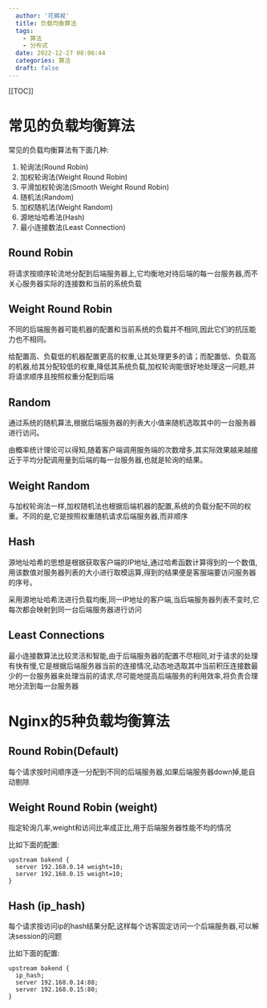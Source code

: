 ```yaml
---
  author: '花裤衩'
  title: 负载均衡算法
  tags:
    - 算法
    - 分布式
  date: 2022-12-27 08:06:44
  categories: 算法
  draft: false
---
```


[[TOC]]

# 常见的负载均衡算法

常见的负载均衡算法有下面几种:

1. 轮询法(Round Robin)
2. 加权轮询法(Weight Round Robin)
3. 平滑加权轮询法(Smooth Weight Round Robin)
4. 随机法(Random)
5. 加权随机法(Weight Random)
6. 源地址哈希法(Hash)
7. 最小连接数法(Least Connection)

## Round Robin

将请求按顺序轮流地分配到后端服务器上,它均衡地对待后端的每一台服务器,而不关心服务器实际的连接数和当前的系统负载


## Weight Round Robin

不同的后端服务器可能机器的配置和当前系统的负载并不相同,因此它们的抗压能力也不相同。

给配置高、负载低的机器配置更高的权重,让其处理更多的请；而配置低、负载高的机器,给其分配较低的权重,降低其系统负载,加权轮询能很好地处理这一问题,并将请求顺序且按照权重分配到后端

## Random

通过系统的随机算法,根据后端服务器的列表大小值来随机选取其中的一台服务器进行访问。

由概率统计理论可以得知,随着客户端调用服务端的次数增多,其实际效果越来越接近于平均分配调用量到后端的每一台服务器,也就是轮询的结果。

## Weight Random

与加权轮询法一样,加权随机法也根据后端机器的配置,系统的负载分配不同的权重。不同的是,它是按照权重随机请求后端服务器,而非顺序

## Hash

源地址哈希的思想是根据获取客户端的IP地址,通过哈希函数计算得到的一个数值,用该数值对服务器列表的大小进行取模运算,得到的结果便是客服端要访问服务器的序号。

采用源地址哈希法进行负载均衡,同一IP地址的客户端,当后端服务器列表不变时,它每次都会映射到同一台后端服务器进行访问

## Least Connections

最小连接数算法比较灵活和智能,由于后端服务器的配置不尽相同,对于请求的处理有快有慢,它是根据后端服务器当前的连接情况,动态地选取其中当前积压连接数最少的一台服务器来处理当前的请求,尽可能地提高后端服务的利用效率,将负责合理地分流到每一台服务器

# Nginx的5种负载均衡算法

## Round Robin(Default)

每个请求按时间顺序逐一分配到不同的后端服务器,如果后端服务器down掉,能自动剔除

## Weight Round Robin (weight)

指定轮询几率,weight和访问比率成正比,用于后端服务器性能不均的情况

比如下面的配置:

```nginx
upstream bakend {
  server 192.168.0.14 weight=10;
  server 192.168.0.15 weight=10;
}
```

## Hash (ip_hash)

每个请求按访问ip的hash结果分配,这样每个访客固定访问一个后端服务器,可以解决session的问题

比如下面的配置:

```nginx
upstream bakend {
  ip_hash;
  server 192.168.0.14:88;
  server 192.168.0.15:80;
}
```

